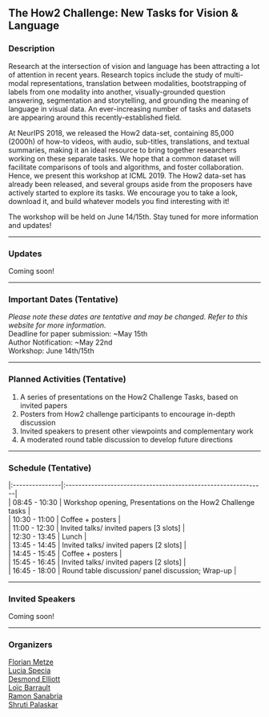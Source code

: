 ## The How2 Challenge: New Tasks for Vision & Language 

### Description
Research at the intersection of vision and language has been attracting a lot of attention in recent years. Research topics include the study of multi-modal representations, translation between modalities, bootstrapping of labels from one modality into another, visually-grounded question answering, segmentation and storytelling, and grounding the meaning of language in visual data. An ever-increasing number of tasks and datasets are appearing around this
recently-established field.

At NeurIPS 2018, we released the How2 data-set, containing 85,000 (2000h) of how-to videos, with audio, sub-titles, translations, and textual summaries, making it an ideal resource to bring together researchers working on these separate tasks. We hope that a common dataset will facilitate comparisons of tools and algorithms, and foster collaboration. Hence, we present this workshop at ICML 2019. The How2 data-set has already been released, and several groups aside from the proposers have actively started to explore its tasks. We encourage you to take a look, download it, and build whatever models you find interesting with it!

The workshop will be held on June 14/15th. Stay tuned for more information and updates!

* * *

### Updates
Coming soon!

* * *

### Important Dates (Tentative)
*Please note these dates are tentative and may be changed. 
Refer to this website for more information.*    
Deadline for paper submission: ~May 15th  
Author Notification: ~May 22nd  
Workshop: June 14th/15th  

* * *

### Planned Activities (Tentative)
1. A series of presentations on the How2 Challenge Tasks, based on invited papers  
2. Posters from How2 challenge participants to encourage in-depth discussion  
3. Invited speakers to present other viewpoints and complementary work  
4. A moderated round table discussion to develop future directions  

* * *

### Schedule (Tentative)
|:---------------|:--------------------------------------------------------------|  
| 08:45 - 10:30  |   Workshop opening, Presentations on the How2 Challenge tasks |  
| 10:30 - 11:00  |   Coffee + posters                                            |  
| 11:00 - 12:30  |   Invited talks/ invited papers [3 slots]                     |  
| 12:30 - 13:45  |   Lunch                                                       |  
| 13:45 - 14:45  |   Invited talks/ invited papers [2 slots]                     |  
| 14:45 - 15:45  |   Coffee + posters                                            |  
| 15:45 - 16:45  |   Invited talks/ invited papers [2 slots]                     |  
| 16:45 - 18:00  |   Round table discussion/ panel discussion; Wrap-up           |  

* * *

### Invited Speakers
Coming soon!

* * *

### Organizers
[Florian Metze](http://www.cs.cmu.edu/~fmetze/interACT/Home.html)  
[Lucia Specia](http://staffwww.dcs.shef.ac.uk/people/L.Specia/)  
[Desmond Elliott](https://elliottd.github.io)  
[Loïc Barrault](https://scholar.google.fr/citations?user=i4IBjw4AAAAJ&hl=fr&oi=ao)  
[Ramon Sanabria](https://scholar.google.com/citations?user=hoE7_YcAAAAJ)  
[Shruti Palaskar](https://shrutijpalaskar.github.io)  


